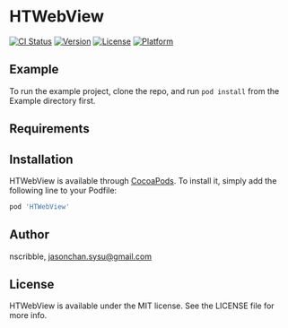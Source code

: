 # HTWebView

[![CI Status](https://img.shields.io/travis/nscribble/HTWebView.svg?style=flat)](https://travis-ci.org/nscribble/HTWebView)
[![Version](https://img.shields.io/cocoapods/v/HTWebView.svg?style=flat)](https://cocoapods.org/pods/HTWebView)
[![License](https://img.shields.io/cocoapods/l/HTWebView.svg?style=flat)](https://cocoapods.org/pods/HTWebView)
[![Platform](https://img.shields.io/cocoapods/p/HTWebView.svg?style=flat)](https://cocoapods.org/pods/HTWebView)

## Example

To run the example project, clone the repo, and run `pod install` from the Example directory first.

## Requirements

## Installation

HTWebView is available through [CocoaPods](https://cocoapods.org). To install
it, simply add the following line to your Podfile:

```ruby
pod 'HTWebView'
```

## Author

nscribble, jasonchan.sysu@gmail.com

## License

HTWebView is available under the MIT license. See the LICENSE file for more info.
